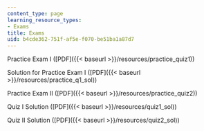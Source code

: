 ```yaml
---
content_type: page
learning_resource_types:
- Exams
title: Exams
uid: b4cde362-751f-af5e-f070-be51ba1a87d7
---
```


Practice Exam I ([PDF]({{< baseurl >}}/resources/practice_quiz1))

Solution for Practice Exam I ([PDF]({{< baseurl >}}/resources/practice_q1_sol))

Practice Exam II ([PDF]({{< baseurl >}}/resources/practice_quiz2))

Quiz I Solution ([PDF]({{< baseurl >}}/resources/quiz1_sol))

Quiz II Solution ([PDF]({{< baseurl >}}/resources/quiz2_sol))